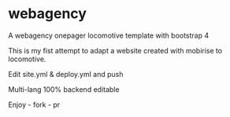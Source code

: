 # webagency

A webagency onepager locomotive template with bootstrap 4

This is my fist attempt to adapt a website created with mobirise to locomotive.

Edit site.yml & deploy.yml and push

Multi-lang 100% backend editable

Enjoy - fork - pr
